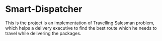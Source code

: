 # Smart-Dispatcher
This is the project is an implementation of Travelling Salesman problem, which helps a delivery executive to find the best route which he needs to travel while delivering the packages. 
